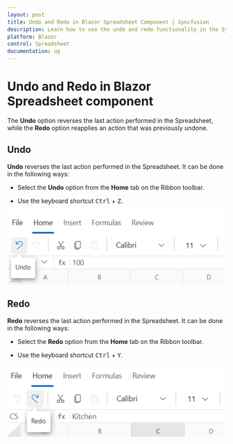 ```yaml
---
layout: post
title: Undo and Redo in Blazor Spreadsheet Component | Syncfusion
description: Learn how to use the undo and redo functionality in the Syncfusion Blazor Spreadsheet component.
platform: Blazor
control: Spreadsheet
documentation: ug
---
```


# Undo and Redo in Blazor Spreadsheet component

The <b>Undo</b> option reverses the last action performed in the Spreadsheet, while the <b>Redo</b> option reapplies an action that was previously undone.

## Undo

<b>Undo</b> reverses the last action performed in the Spreadsheet. It can be done in the following ways:

* Select the <b>Undo</b> option from the **Home** tab on the Ribbon toolbar.

* Use the keyboard shortcut  <kbd>Ctrl</kbd> + <kbd>Z</kbd>.

![UI showing undo option](./images/undo-feature.png)

## Redo

<b>Redo</b> reverses the last action performed in the Spreadsheet. It can be done in the following ways:

* Select the <b>Redo</b> option from the **Home** tab on the Ribbon toolbar.

* Use the keyboard shortcut <kbd>Ctrl</kbd> + <kbd>Y</kbd>.

![UI showing redo option](./images/redo-feature.png)


